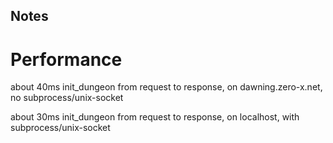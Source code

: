 Notes
-----

Performance
===========

about 40ms init_dungeon from request to response, on dawning.zero-x.net, no subprocess/unix-socket

about 30ms init_dungeon from request to response, on localhost, with subprocess/unix-socket
